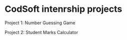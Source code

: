 # CodSoft intenrship projects
 Project 1: Number Guessing Game
 
 Project 2: Student Marks Calculator 
